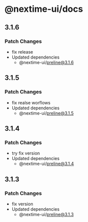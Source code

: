 # @nextime-ui/docs

## 3.1.6

### Patch Changes

- fix release
- Updated dependencies
  - @nextime-ui/preline@3.1.6

## 3.1.5

### Patch Changes

- fix realse worflows
- Updated dependencies
  - @nextime-ui/preline@3.1.5

## 3.1.4

### Patch Changes

- try fix version
- Updated dependencies
  - @nextime-ui/preline@3.1.4

## 3.1.3

### Patch Changes

- fix version
- Updated dependencies
  - @nextime-ui/preline@3.1.3
